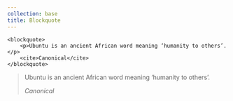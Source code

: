 ```yaml
---
collection: base
title: Blockquote
---
```


```
<blockquote>
    <p>Ubuntu is an ancient African word meaning ‘humanity to others’.</p>
    <cite>Canonical</cite>
</blockquote>
```

<blockquote>
    <p>Ubuntu is an ancient African word meaning ‘humanity to others’.</p>
    <cite>Canonical</cite>
</blockquote>
